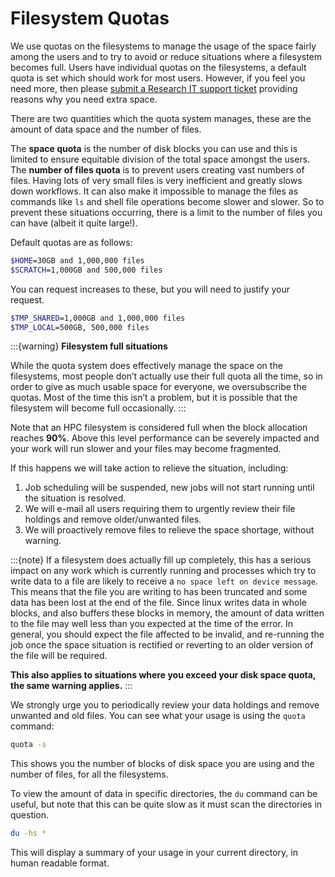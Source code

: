 # Filesystem Quotas

We use quotas on the filesystems to manage the usage of the space fairly among the users and to try to avoid or reduce situations where a filesystem becomes full. Users have individual quotas on the filesystems, a default quota is set which should work for most users. However, if you feel you need more, then please [submit a Research IT support ticket](https://bit.ly/arc-help) providing reasons why you need extra space.

There are two quantities which the quota system manages, these are the amount of data space and the number of files.

The **space quota** is the number of disk blocks you can use and this is limited to ensure equitable division of the total space amongst the users. The **number of files quota** is to prevent users creating vast numbers of files. Having lots of very small files is very inefficient and greatly slows down workflows. It can also make it impossible to manage the files as commands like `ls` and shell file operations become slower and slower. So to prevent these situations occurring, there is a limit to the number of files you can have (albeit it quite large!).

Default quotas are as follows:

```bash
$HOME=30GB and 1,000,000 files
$SCRATCH=1,000GB and 500,000 files
```

You can request increases to these, but you will need to justify your request.

```bash
$TMP_SHARED=1,000GB and 1,000,000 files
$TMP_LOCAL=500GB, 500,000 files
```

:::{warning}
**Filesystem full situations**

While the quota system does effectively manage the space on the filesystems, most people don’t actually use their full quota all the time, so in order to give as much usable space for everyone, we oversubscribe the quotas. Most of the time this isn’t a problem, but it is possible that the filesystem will become full occasionally.
:::

Note that an HPC filesystem is considered full when the block allocation reaches **90%**. Above this level performance can be severely impacted and your work will run slower and your files may become fragmented.  

If this happens we will take action to relieve the situation, including:

1. Job scheduling will be suspended, new jobs will not start running until the situation is resolved.
2. We will e-mail all users requiring them to urgently review their file holdings and remove older/unwanted files.
3. We will proactively remove files to relieve the space shortage, without warning.

:::{note}
If a filesystem does actually fill up completely, this has a serious impact on any work which is currently running and processes which try to write data to a file are likely to receive a `no space left on device message`. This means that the file you are writing to has been truncated and some data has been lost at the end of the file. Since linux writes data in whole blocks, and also buffers these blocks in memory, the amount of data written to the file may well less than you expected at the time of the error. In general, you should expect the file affected to be invalid, and re-running the job once the space situation is rectified or reverting to an older version of the file will be required.

**This also applies to situations where you exceed your disk space quota, the same warning applies.**
:::

We strongly urge you to periodically review your data holdings and remove unwanted and old files.
You can see what your usage is using the `quota` command:

```bash
quota -s
```

This shows you the number of blocks of disk space you are using and the number of files, for all the filesystems.

To view the amount of data in specific directories, the `du` command can be useful, but note that this can be quite slow as it must scan the directories in question.

```bash
du -hs *
```

This will display a summary of your usage in your current directory, in human readable format.
